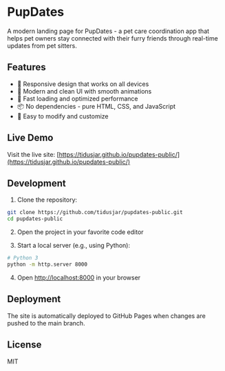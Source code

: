 # PupDates

A modern landing page for PupDates - a pet care coordination app that helps pet owners stay connected with their furry friends through real-time updates from pet sitters.

## Features

- 📱 Responsive design that works on all devices
- 🎨 Modern and clean UI with smooth animations
- 🚀 Fast loading and optimized performance
- 📦 No dependencies - pure HTML, CSS, and JavaScript
- 🔧 Easy to modify and customize

## Live Demo

Visit the live site: [https://tidusjar.github.io/pupdates-public/](https://tidusjar.github.io/pupdates-public/)

## Development

1. Clone the repository:
```bash
git clone https://github.com/tidusjar/pupdates-public.git
cd pupdates-public
```

2. Open the project in your favorite code editor

3. Start a local server (e.g., using Python):
```bash
# Python 3
python -m http.server 8000
```

4. Open [http://localhost:8000](http://localhost:8000) in your browser

## Deployment

The site is automatically deployed to GitHub Pages when changes are pushed to the main branch.

## License

MIT
